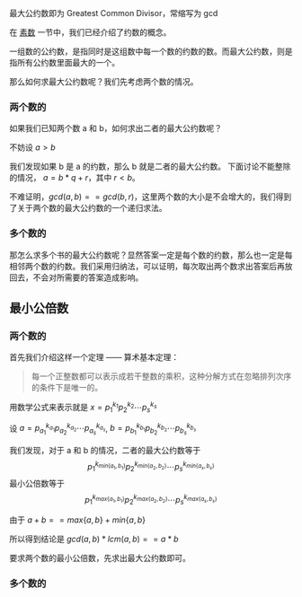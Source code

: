 最大公约数即为 Greatest Common Divisor，常缩写为 gcd

在 [素数](/math/prime) 一节中，我们已经介绍了约数的概念。

一组数的公约数，是指同时是这组数中每一个数的约数的数。而最大公约数，则是指所有公约数里面最大的一个。

那么如何求最大公约数呢？我们先考虑两个数的情况。

### 两个数的

如果我们已知两个数 a 和 b，如何求出二者的最大公约数呢？

不妨设 $a > b$

我们发现如果 b 是 a 的约数，那么 b 就是二者的最大公约数。
下面讨论不能整除的情况， $a = b * q + r$，其中 $r < b$。

不难证明，$gcd(a, b) == gcd(b, r)$，这里两个数的大小是不会增大的，我们得到了关于两个数的最大公约数的一个递归求法。

### 多个数的

那怎么求多个书的最大公约数呢？显然答案一定是每个数的约数，那么也一定是每相邻两个数的约数。我们采用归纳法，可以证明，每次取出两个数求出答案后再放回去，不会对所需要的答案造成影响。

## 最小公倍数

### 两个数的

首先我们介绍这样一个定理 —— 算术基本定理：

>  每一个正整数都可以表示成若干整数的乘积，这种分解方式在忽略排列次序的条件下是唯一的。

用数学公式来表示就是 $x = p_1^{k_1}p_2^{k_2} \cdots p_s^{k_s}$

设 $a = p_{a_1}^{k_{a_1}}p_{a_2}^{k_{a_2}} \cdots p_{a_s}^{k_{a_s}}$, $b = p_{b_1}^{k_{b_1}}p_{b_2}^{k_{b_2}} \cdots p_{b_s}^{k_{b_s}}$

我们发现，对于 a 和 b 的情况，二者的最大公约数等于 $$p_1^{k_{min\{a_1, b_1\}}}p_2^{k_{min\{a_2, b_2\}}} \cdots p_s^{k_{min\{a_s, b_s\}}}$$
最小公倍数等于 $$p_1^{k_{max\{a_1, b_1\}}}p_2^{k_{max\{a_2, b_2\}}} \cdots p_s^{k_{max\{a_s, b_s\}}}$$

由于 $a + b == max\{a, b\} + min\{a, b\}$

所以得到结论是 $gcd(a, b) * lcm(a, b) == a * b$

要求两个数的最小公倍数，先求出最大公约数即可。

### 多个数的

